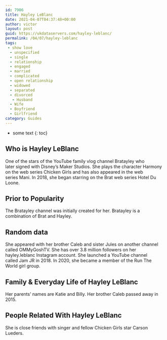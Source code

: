 ```yaml
---
id: 7906
title: Hayley LeBlanc
date: 2021-04-07T04:37:48+00:00
author: victor
layout: post
guid: https://ukdataservers.com/hayley-leblanc/
permalink: /04/07/hayley-leblanc
tags:
 - show love
  - unspecified
  - single
  - relationship
  - engaged
  - married
  - complicated
  - open relationship
  - widowed
  - separated
  - divorced
   - Husband
  - Wife
  - Boyfriend
  - Girlfriend
category: Guides
---
```


* some text
{: toc}


## Who is Hayley LeBlanc



One of the stars of the YouTube family vlog channel Bratayley who later signed with Disney&#8217;s Maker Studios. She plays the character Harmony on the web series Chicken Girls and has also appeared in the web series Mani. In 2018, she began starring on the Brat web series Hotel Du Loone.

                
                
                
## Prior to Popularity



The Bratayley channel was initially created for her. Bratayley is a combination of Brat and Hayley. 

                
                
                
## Random data



She appeared with her brother Caleb and sister Jules on another channel called OMMyGoshTV. She has over 3.8 million followers on her hayley.leblanc Instagram account. She launched a YouTube channel called Jam JR in 2018. In 2020, she became a member of the Run The World girl group.

                
                
                
## Family & Everyday Life of Hayley LeBlanc



Her parents&#8217; names are Katie and Billy. Her brother Caleb passed away in 2015. 

                
                
                
## People Related With Hayley LeBlanc



She is close friends with singer and fellow Chicken Girls star Carson Lueders. 

                
              
            
          
          
          